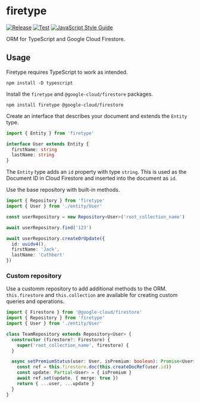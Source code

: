 # firetype

[![Release](https://github.com/JackCuthbert/firetype/workflows/Release/badge.svg)](https://github.com/JackCuthbert/firetype/actions?query=workflow%3ARelease)
[![Test](https://github.com/JackCuthbert/firetype/workflows/Test/badge.svg)](https://github.com/JackCuthbert/firetype/actions?query=workflow%3ATest)
[![JavaScript Style Guide](https://img.shields.io/badge/code_style-standard-brightgreen.svg)](https://standardjs.com)

ORM for TypeScript and Google Cloud Firestore.

## Usage

Firetype requires TypeScript to work as intended.

```
npm install -D typescript
```

Install the `firetype` and `@google-cloud/firestore` packages.

```
npm install firetype @google-cloud/firestore
```

Create an interface that describes your document and extends the `Entity` type.

```ts
import { Entity } from 'firetype'

interface User extends Entity {
  firstName: string
  lastName: string
}
```

The `Entity` type adds an `id` property with type `string`. This is used as the
Document ID in Cloud Firestore and inserted into the document as `id`.

Use the base repository with built-in methods.

```ts
import { Repository } from 'firetype'
import { User } from './entity/User'

const userRepository = new Repository<User>('root_collection_name')

await userRepository.find('123')

await userRepository.createOrUpdate({
  id: uuidv4(),
  firstName: 'Jack',
  lastName: 'Cuthbert'
})
```

### Custom repository

Use a customm repository to add additional methods to the ORM. `this.firestore`
and `this.collection` are available for creating custom queries and operations.

```ts
import { Firestore } from '@google-cloud/firestore'
import { Repository } from 'firetype'
import { User } from './entity/User'

class TeamRepository extends Repository<User> {
  constructor (firestore?: Firestore) {
    super('root_collection_name', firestore) {
  }

  async setPremiumStatus(user: User, isPremium: boolean): Promise<User> {
    const ref = this.firestore.doc(this.createDocRef(user.id))
    const update: Partial<User> = { isPremium }
    await ref.set(update, { merge: true })
    return { ...user, ...update }
  }
}
```
